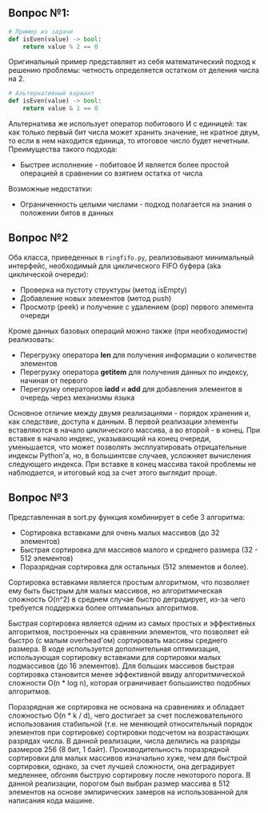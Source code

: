## Вопрос №1:
```python
# Пример из задачи
def isEven(value) -> bool:
	return value % 2 == 0
```
Оригинальный пример представляет из себя математический подход к решению проблемы: четность определяется остатком от деления числа на 2.
```python
# Альтернативный вариант
def isEven(value) -> bool:
	return value & 1 == 0
```
Альтернатива же использует оператор побитового И с единицей: так как только первый бит числа может хранить значение, не кратное двум, то если в нем находится единица, то итоговое число будет нечетным.
Преимущества такого подхода:
- Быстрее исполнение - побитовое И является более простой операцией в сравнении со взятием остатка от числа

Возможные недостатки:
- Ограниченность целыми числами - подход полагается на знания о положении битов в данных
## Вопрос №2
Оба класса, приведенных в `ringfifo.py`, реализовывают минимальный интерфейс, необходимый для циклического FIFO буфера (aka циклической очереди):
- Проверка на пустоту структуры (метод isEmpty)
- Добавление новых элементов (метод push)
- Просмотр (peek) и получение с удалением (pop) первого элемента очереди

Кроме данных базовых операций можно также (при необходимости) реализовать:

- Перегрузку оператора __len__ для получения информации о количестве элементов
- Перегрузку оператора __getitem__ для получения данных по индексу, начиная от первого
- Перегрузку операторов __iadd__ и __add__ для добавления элементов в очередь через механизмы языка

Основное отличие между двумя реализациями - порядок хранения и, как следствие, доступа к данным. В первой реализации элементы вставляются в начало циклического массива, а во второй - в конец. При вставке в начало индекс, указывающий на конец очереди, уменьшается, что может позволять эксплуатировать отрицательные индексы Python'а, но, в большинтсве случаев, усложняет вычисления следующего индекса. При вставке в конец массива такой проблемы не наблюдается, и итоговый код за счет этого выглядит проще.
## Вопрос №3
Представленная в sort.py функция комбинирует в себе 3 алгоритма:
- Сортировка вставками для очень малых массивов (до 32 элементов)
- Быстрая сортировка для массивов малого и среднего размера (32 - 512 элементов) 
- Поразрядная сортировка для остальных (512 элементов и более). 

Сортировка вставками является простым алгоритмом, что позволяет ему быть быстрым для малых массивов, но алгоритмическая сложность O(n^2) в среднем случае быстро деградирует, из-за чего требуется поддержка более оптимальных алгоритмов.

Быстрая сортировка является одним из самых простых и эффективных алгоритмов, построенных на сравнении элементов, что позволяет ей быстро (с малым overhead'ом) сортировать массивы среднего размера. В коде используется дополнительная оптимизация, использующая сортировку вставками для сортировки малых подмассивов (до 16 элементов). Для больших массивов быстрая сортировка становится менее эффективной ввиду алгоритмической сложности O(n * log n), которая ограничивает большинство подобных алгоритмов. 

Поразрядная же сортировка не основана на сравнениях и обладает сложностью O(n * k / d), чего достигает за счет послежовательного использования стабильной (т.е. не меняющей относительный порядок элементов при сортировке) сортировки подсчетом на возрастающих разрядах числа. В данной реализации, числа делились на разряды размеров 256 (8 бит, 1 байт). Производительность поразрядной сортировки для малых массивов изначально хуже, чем для быстрой сортировки, однако, за счет лучшей сложности, она деградирует медленнее, обгоняя быструю сортировку после некоторого порога. В данной реализации, порогом был выбран размер массива в 512 элементов на основе эмпирических замеров на использованной для написания кода машине.
